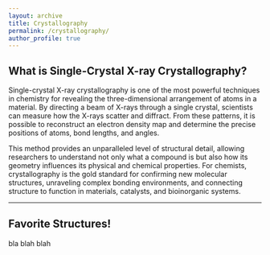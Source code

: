 ```yaml
---
layout: archive
title: Crystallography 
permalink: /crystallography/
author_profile: true
---
```


What is Single-Crystal X-ray Crystallography?
--------
Single-crystal X-ray crystallography is one of the most powerful techniques in chemistry for revealing the three-dimensional arrangement of atoms in a material. By directing a beam of X-rays through a single crystal, scientists can measure how the X-rays scatter and diffract. From these patterns, it is possible to reconstruct an electron density map and determine the precise positions of atoms, bond lengths, and angles.

This method provides an unparalleled level of structural detail, allowing researchers to understand not only what a compound is but also how its geometry influences its physical and chemical properties. For chemists, crystallography is the gold standard for confirming new molecular structures, unraveling complex bonding environments, and connecting structure to function in materials, catalysts, and bioinorganic systems.

-------

Favorite Structures!
--------
bla blah blah

